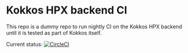 # Kokkos HPX backend CI

This repo is a dummy repo to run nightly CI on the Kokkos HPX backend until it
is tested as part of Kokkos itself.

Current status:
[![CircleCI](https://circleci.com/gh/msimberg/kokkos-hpx-ci.svg?style=svg)](https://circleci.com/gh/msimberg/kokkos-hpx-ci)
